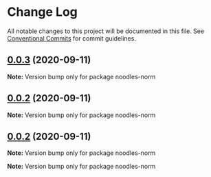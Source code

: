 # Change Log

All notable changes to this project will be documented in this file.
See [Conventional Commits](https://conventionalcommits.org) for commit guidelines.

## [0.0.3](https://github.com/geallenboy/noodles/compare/noodles-norm@0.0.4...noodles-norm@0.0.3) (2020-09-11)

**Note:** Version bump only for package noodles-norm





## [0.0.2](https://github.com/geallenboy/noodles/compare/noodles-norm@0.0.4...noodles-norm@0.0.2) (2020-09-11)

**Note:** Version bump only for package noodles-norm





## [0.0.2](https://github.com/geallenboy/noodles/compare/noodles-norm@0.0.4...noodles-norm@0.0.2) (2020-09-11)

**Note:** Version bump only for package noodles-norm






**Note:** Version bump only for package noodles-norm
